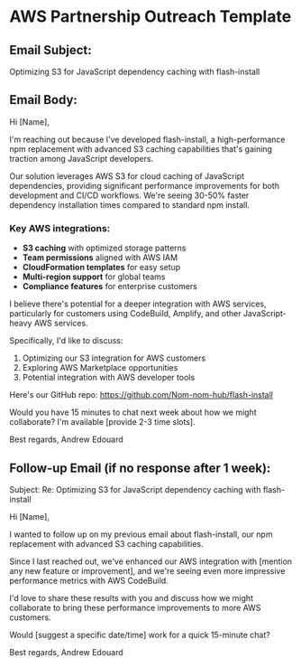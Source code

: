 # AWS Partnership Outreach Template

## Email Subject:
Optimizing S3 for JavaScript dependency caching with flash-install

## Email Body:

Hi [Name],

I'm reaching out because I've developed flash-install, a high-performance npm replacement with advanced S3 caching capabilities that's gaining traction among JavaScript developers.

Our solution leverages AWS S3 for cloud caching of JavaScript dependencies, providing significant performance improvements for both development and CI/CD workflows. We're seeing 30-50% faster dependency installation times compared to standard npm install.

### Key AWS integrations:

- **S3 caching** with optimized storage patterns
- **Team permissions** aligned with AWS IAM
- **CloudFormation templates** for easy setup
- **Multi-region support** for global teams
- **Compliance features** for enterprise customers

I believe there's potential for a deeper integration with AWS services, particularly for customers using CodeBuild, Amplify, and other JavaScript-heavy AWS services.

Specifically, I'd like to discuss:
1. Optimizing our S3 integration for AWS customers
2. Exploring AWS Marketplace opportunities
3. Potential integration with AWS developer tools

Here's our GitHub repo: https://github.com/Nom-nom-hub/flash-install

Would you have 15 minutes to chat next week about how we might collaborate? I'm available [provide 2-3 time slots].

Best regards,
Andrew Edouard

## Follow-up Email (if no response after 1 week):

Subject: Re: Optimizing S3 for JavaScript dependency caching with flash-install

Hi [Name],

I wanted to follow up on my previous email about flash-install, our npm replacement with advanced S3 caching capabilities.

Since I last reached out, we've enhanced our AWS integration with [mention any new feature or improvement], and we're seeing even more impressive performance metrics with AWS CodeBuild.

I'd love to share these results with you and discuss how we might collaborate to bring these performance improvements to more AWS customers.

Would [suggest a specific date/time] work for a quick 15-minute chat?

Best regards,
Andrew Edouard
